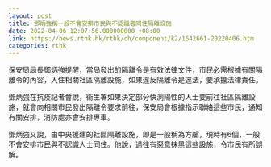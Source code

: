 ```yaml
---
layout: post
title: 鄧炳強稱一般不會安排市民與不認識者同住隔離設施
date: 2022-04-06 12:07:56.000000000 +08:00
link: https://news.rthk.hk/rthk/ch/component/k2/1642661-20220406.htm
categories: rthk
---
```


保安局局長鄧炳強提醒，當局發出的隔離令是有效法律文件，市民必需根據有關隔離令的內容，入住相關社區隔離設施，如果違反隔離令是違法，要承擔法律責任。

鄧炳強在抗疫記者會說，衞生署如果決定部分快測陽性的人士要前往社區隔離設施，就會向相關市民發出隔離令要求前往，保安局會根據指示聯絡這些市民，通知有關安排，消防處亦會安排專車。

鄧炳強又說，由中央援建的社區隔離設施，即是一般稱為方艙，現時有6個，一般不會安排市民與不認識人士同住。他說，過往有惡意抹黑這些設施，令市民有所誤解。
